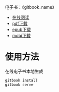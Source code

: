 电子书：《gitbook_name》

* [在线阅读](https://gitbook_name.justtodo.com)
* [pdf下载](https://www.gitbook.com/download/pdf/book/denleyhsiao/denleyhsiao_gitbook_name)
* [epub下载](https://www.gitbook.com/download/epub/book/denleyhsiao/denleyhsiao_gitbook_name)
* [mobi下载](https://www.gitbook.com/download/mobi/book/denleyhsiao/denleyhsiao_gitbook_name)

# 使用方法
在线电子书本地生成
```
gitbook install
gitbook serve
```